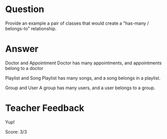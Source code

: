 # Question

Provide an example a pair of classes that would create a "has-many / belongs-to" relationship.

# Answer
Doctor and Appointment
  Doctor has many appointments, and appointments belong to a doctor

Playlist and Song
  Playlist has many songs, and a song belongs in a playlist.

Group and User
  A group has many users, and a user belongs to a group. 

# Teacher Feedback

Yup!

Score: 3/3
